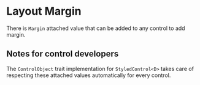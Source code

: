 # Layout Margin

There is `Margin` attached value that can be added to any control to add margin.

## Notes for control developers

The `ControlObject` trait implementation for `StyledControl<D>` takes care of respecting these attached values automatically for every control.
